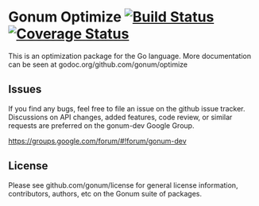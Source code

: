 # Gonum Optimize [![Build Status](https://travis-ci.org/gonum/optimize.svg?branch=master)](https://travis-ci.org/gonum/optimize) [![Coverage Status](https://coveralls.io/repos/gonum/optimize/badge.svg?branch=master&service=github)](https://coveralls.io/github/gonum/optimize?branch=master)

This is an optimization package for the Go language. More documentation can be seen at godoc.org/github.com/gonum/optimize

## Issues

If you find any bugs, feel free to file an issue on the github issue tracker. Discussions on API changes, added features, code review, or similar requests are preferred on the gonum-dev Google Group.

https://groups.google.com/forum/#!forum/gonum-dev

## License

Please see github.com/gonum/license for general license information, contributors, authors, etc on the Gonum suite of packages.

